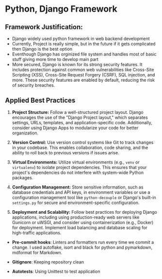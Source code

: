 # Python, Django Framework

## Framework Justification:

* Django widely used python framework in web backend development
* Currently, Project is really simple, but in the future if it gets complicated then Django is the best option
* Eventhough Django has orginized file system and handles most of basic stuff giving more time to develop main part
* More secured, Django is known for its strong security features. It includes protection against common web vulnerabilities like Cross-Site Scripting (XSS), Cross-Site Request Forgery (CSRF), SQL injection, and more. These security features are enabled by default, reducing the risk of security breaches.



## Applied Best Practices

1. **Project Structure:** Follow a well-structured project layout. Django encourages the use of the "Django Project layout," which separates settings, URLs, templates, and application-specific code. Additionally, consider using Django Apps to modularize your code for better organization.

2. **Version Control:** Use version control systems like Git to track changes in your codebase. This enables collaboration, code sharing, and the ability to roll back to previous versions if issues arise.

3. **Virtual Environments:** Utilize virtual environments (e.g., `venv` or `virtualenv`) to isolate project dependencies. This ensures that your project's dependencies do not interfere with system-wide Python packages.

4. **Configuration Management:** Store sensitive information, such as database credentials and API keys, in environment variables or use a configuration management tool like `python-decouple` or Django's built-in `settings.py` for secure and environment-specific configuration.

5. **Deployment and Scalability:** Follow best practices for deploying Django applications, including using production-ready web servers like Gunicorn or uWSGI, and consider using containerization (e.g., Docker) for deployment. Implement load balancing and database scaling for high-traffic applications.

- **Pre-commit hooks**: Linters and formatters run every time we commit a change.
  I used autoflake, isort and black for python and pymarkdown, mdformat for Markdown.

- **Gitignore**: Keeping repository clean

- **Autotests**: Using Unittest to test application
